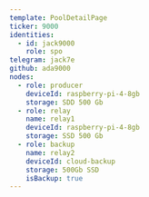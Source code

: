 ```yaml
---
template: PoolDetailPage
ticker: 9000
identities:
  - id: jack9000
    role: spo
telegram: jack7e
github: ada9000
nodes:
  - role: producer
    deviceId: raspberry-pi-4-8gb
    storage: SDD 500 Gb
  - role: relay
    name: relay1
    deviceId: raspberry-pi-4-8gb
    storage: SSD 500 Gb
  - role: backup
    name: relay2
    deviceId: cloud-backup
    storage: 500Gb SSD
    isBackup: true
---
```

